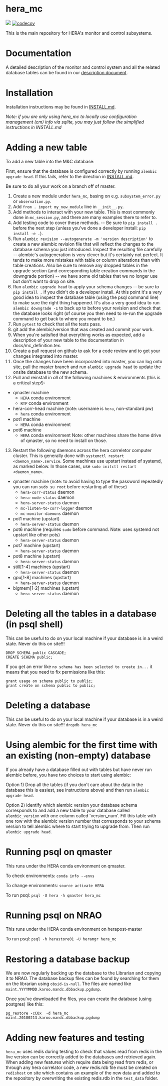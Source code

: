 # hera_mc

![](https://github.com/HERA-Team/hera_mc/workflows/Run%20Tests/badge.svg?branch=master)
[![codecov](https://codecov.io/gh/HERA-Team/hera_mc/branch/master/graph/badge.svg)](https://codecov.io/gh/HERA-Team/hera_mc)

This is the main repository for HERA's monitor and control subsystems.

# Documentation
A detailed description of the monitor and control system and all the
related database tables can be found in our
[description document](Docs/mc_definition.pdf).

# Installation
Installation instructions may be found in [INSTALL.md](./INSTALL.md).

*Note:  if you are only using hera_mc to locally use configuration management (cm) info via sqlite, you may just follow the simplified instructions in INSTALL.md*


# Adding a new table

To add a new table into the M&C database:

First, ensure that the database is configured correctly by running `alembic upgrade head`. If this fails, refer to the direction in [INSTALL.md](./INSTALL.md).

Be sure to do all your work on a branch off of master.

1. Create a new module under `hera_mc`, basing on e.g. `subsystem_error.py` or `observation.py`.
2. Add `from . import my_new_module` line in `__init__.py`.
3. Add methods to interact with your new table. This is most commonly done in
`mc_session.py`, and there are many examples there to refer to.
4. Add testing code to cover these methods. -- Be sure to `pip install .` before
the next step (unless you've done a developer install: `pip install -e .`).
5. Run `alembic revision --autogenerate -m 'version description'` to create a
new alembic revision file that will reflect the changes to the database schema
you just introduced. Inspect the resulting file carefully -- alembic's
autogeneration is very clever but it's certainly not perfect. It tends to make
more mistakes with table or column alterations than with table creations. Also
be sure to remove any dropped tables in the upgrade section (and corresponding
  table creation commands in the downgrade portion) -- we have some old tables
  that we no longer use but don't want to drop on site.
6. Run `alembic upgrade head` to apply your schema changes -- be sure to
`pip install .` if you didn't do a developer install. At this point it's a very
good idea to inspect the database table (using the psql command line) to make
sure the right thing happened. It's also a very good idea to run
`alembic downgrade -1` to back up to before your revision and check that the
database looks right (of course you then need to re-run the upgrade command to
  get back to where you meant to be.)
7. Run `pytest` to check that all the tests pass.
8. git add the alembic/version that was created and commit your work.
9. When you're satisfied that everything works as expected, add a description
of your new table to the documentation in docs/mc_definition.tex.
10. Create a pull request on github to ask for a code review and to get your
changes integrated into master.
11. Once the changes have been incorporated into master, you can log onto site,
pull the master branch and run `alembic upgrade head` to update the onsite
database to the new schema.
12. Pull and reinstall in *all* of the following machines & environments
(this is a critical step!):

  - qmaster machine
    - `HERA` conda environment
    - `RTP` conda environment
  - hera-corr-head machine (note: username is `hera`, non-standard pw)
    - `hera` conda environment
  - pot1 machine
    - `HERA` conda environment
  - pot6 machine
    - `HERA` conda environment
  Note: other machines share the home drive of qmaster, so no need to install on those.

13. Restart the following daemons across the hera correletor computer cluster.
This is generally done with `systemctl restart <daemon_name>.service`. Some
machines use upstart instead of systemd, as marked below. In those cases, use
`sudo initctl restart <daemon_name>`.

  - qmaster machine (note: to avoid having to type the password repeatedly you can run `sudo su root` before restarting all of these)
    - `hera-corr-status` daemon
    - `hera-node-status` daemon
    - `hera-server-status` daemon
    - `mc-listen-to-corr-logger` daemon
    - `mc-monitor-daemons` daemon
  - pot1 machine (upstart)
    - `hera-server-status` daemon
  - pot6 machine (requires `sudo` before command. Note: uses systemd not upstart like other pots)
    - `hera-server-status` daemon
  - pot7 machine (upstart)
    - `hera-server-status` daemon
  - pot8 machine (upstart)
    - `hera-server-status` daemon
  - still[1-4] machines (upstart)
    - `hera-server-status` daemon
  - gpu[1-8] machines (upstart)
    - `hera-server-status` daemon
  - bigmem[1-2] machines (upstart)
    - `hera-server-status` daemon

# Deleting all the tables in a database (in psql shell)
This can be useful to do on your local machine if your database is in a weird state. Never do this on site!!!
```
DROP SCHEMA public CASCADE;
CREATE SCHEMA public;
```
If you get an error like `no schema has been selected to create in...` it means that you need to fix permissions like this:
```
grant usage on schema public to public;
grant create on schema public to public;
```

# Deleting a database
This can be useful to do on your local machine if your database is in a weird state. Never do this on site!!!
`dropdb hera_mc`

# Using alembic for the first time with an existing (non-empty) database
If you already have a database filled out with tables but have never run alembic before, you have two choices to start using alembic:

Option 1) Drop all the tables (if you don't care about the data in the database this is easiest, see instructions above) and then run `alembic upgrade head`.

Option 2) identify which alembic version your database schema corresponds to and add a new table to your database called `alembic_version` with one column called 'version_num'. Fill this table with one row with the alembic version number that corresponds to your schema version to tell alembic where to start trying to upgrade from. Then run `alembic upgrade head`.

# Running psql on qmaster

This runs under the HERA conda environment on qmaster.

To check environments: `conda info --envs`

To change environments:  `source activate HERA`

To run psql:  `psql -U hera -h qmaster hera_mc`

# Running psql on NRAO

This runs under the HERA conda environment on herapost-master

To run psql: `psql -h herastore01 -U heramgr hera_mc`

# Restoring a database backup

We are now regularly backing up the database to the Librarian and copying it to NRAO. The database backup files can be found by searching for them on the librarian using `obsid-is-null`. The files are named like `maint.YYYYMMDD.karoo.mandc.dbbackup.pgdump`.

Once you've downloaded the files, you can create the database (using postgres) like this:

`pg_restore -cCOx  -d hera_mc  maint.20180213.karoo.mandc.dbbackup.pgdump`

# Adding new features and testing

`hera_mc` uses redis during testing to check that values read from redis in the live version can be correctly added to the databases and retrieved again. When adding new features which require data being read from redis, or through any hera correlator code, a new redis.rdb file must be created on `redishost` on site which contains an example of the new data and added to the repository by overwriting the existing redis.rdb in the `test_data` folder.

